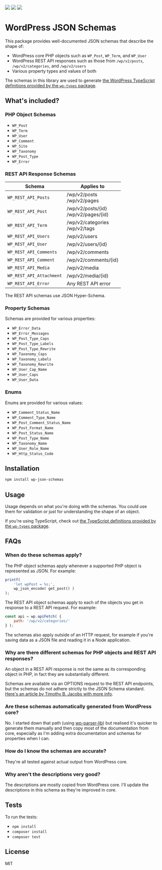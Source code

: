 [![](https://img.shields.io/badge/npm-wp--json--schemas-9966ff.svg?style=flat-square)](https://www.npmjs.com/package/wp-json-schemas)
[![](https://img.shields.io/badge/npm-wp--types-9966ff.svg?style=flat-square)](https://www.npmjs.com/package/wp-types)
[![](https://img.shields.io/github/workflow/status/johnbillion/wp-json-schemas/Test/master?style=flat-square)](https://github.com/johnbillion/wp-json-schemas/actions)

# WordPress JSON Schemas

This package provides well-documented JSON schemas that describe the shape of:

* WordPress core PHP objects such as `WP_Post`, `WP_Term`, and `WP_User`
* WordPress REST API responses such as those from `/wp/v2/posts`, `/wp/v2/categories`, and `/wp/v2/users`
* Various property types and values of both

The schemas in this library are used to generate [the WordPress TypeScript definitions provided by the `wp-types` package](https://www.npmjs.com/package/wp-types).

## What's included?

### PHP Object Schemas

* `WP_Post`
* `WP_Term`
* `WP_User`
* `WP_Comment`
* `WP_Site`
* `WP_Taxonomy`
* `WP_Post_Type`
* `WP_Error`

### REST API Response Schemas

Schema                   | Applies to
------------------------ | ----------
`WP_REST_API_Posts`      | /wp/v2/posts <br> /wp/v2/pages
`WP_REST_API_Post`       | /wp/v2/posts/{id} <br> /wp/v2/pages/{id}
`WP_REST_API_Term`       | /wp/v2/categories <br> /wp/v2/tags
`WP_REST_API_Users`      | /wp/v2/users
`WP_REST_API_User`       | /wp/v2/users/{id}
`WP_REST_API_Comments`   | /wp/v2/comments
`WP_REST_API_Comment`    | /wp/v2/comments/{id}
`WP_REST_API_Media`      | /wp/v2/media
`WP_REST_API_Attachment` | /wp/v2/media/{id}
`WP_REST_API_Error`      | Any REST API error

The REST API schemas use JSON Hyper-Schema.

### Property Schemas

Schemas are provided for various properties:

* `WP_Error_Data`
* `WP_Error_Messages`
* `WP_Post_Type_Caps`
* `WP_Post_Type_Labels`
* `WP_Post_Type_Rewrite`
* `WP_Taxonomy_Caps`
* `WP_Taxonomy_Labels`
* `WP_Taxonomy_Rewrite`
* `WP_User_Cap_Name`
* `WP_User_Caps`
* `WP_User_Data`

### Enums

Enums are provided for various values:

* `WP_Comment_Status_Name`
* `WP_Comment_Type_Name`
* `WP_Post_Comment_Status_Name`
* `WP_Post_Format_Name`
* `WP_Post_Status_Name`
* `WP_Post_Type_Name`
* `WP_Taxonomy_Name`
* `WP_User_Role_Name`
* `WP_Http_Status_Code`

## Installation

```sh
npm install wp-json-schemas
```

## Usage

Usage depends on what you're doing with the schemas. You could use them for validation or just for understanding the shape of an object.

If you're using TypeScript, check out [the TypeScript definitions provided by the `wp-types` package](https://www.npmjs.com/package/wp-types).

## FAQs

### When do these schemas apply?

The PHP object schemas apply whenever a supported PHP object is represented as JSON. For example:

```php
printf(
	'let wpPost = %s;',
	wp_json_encode( get_post() )
);
```

The REST API object schemas apply to each of the objects you get in response to a REST API request. For example:

```js
const api = wp.apiFetch( {
	path: '/wp/v2/categories/'
} );
```

The schemas also apply outside of an HTTP request, for example if you're saving data as a JSON file and reading it in a Node application.

### Why are there different schemas for PHP objects and REST API responses?

An object in a REST API response is not the same as its corresponding object in PHP, in fact they are substantially different.

Schemas are available via an OPTIONS request to the REST API endpoints, but the schemas do not adhere strictly to the JSON Schema standard. [Here's an article by Timothy B. Jacobs with more info](https://timothybjacobs.com/2017/05/17/json-schema-and-the-wp-rest-api/).

### Are these schemas automatically generated from WordPress core?

No. I started down that path (using [wp-parser-lib](https://github.com/johnbillion/wp-parser-lib)) but realised it's quicker to generate them manually and then copy most of the documentation from core, especially as I'm adding extra documentation and schemas for properties when I can.

### How do I know the schemas are accurate?

They're all tested against actual output from WordPress core.

### Why aren't the descriptions very good?

The descriptions are mostly copied from WordPress core. I'll update the descriptions in this schema as they're improved in core.

## Tests

To run the tests:

* `npm install`
* `composer install`
* `composer test`

## License

MIT
